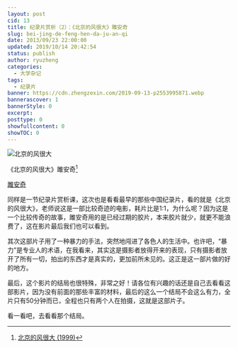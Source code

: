 ```yaml
---
layout: post
cid: 13
title: 纪录片赏析（2）：《北京的风很大》雎安奇
slug: bei-jing-de-feng-hen-da-ju-an-qi
date: 2013/09/23 22:00:00
updated: 2019/10/14 20:42:54
status: publish
author: ryuzheng
categories: 
  - 大学杂记
tags: 
  - 纪录片
banner: https://cdn.zhengzexin.com/2019-09-13-p2553995871.webp
bannerascover: 1
bannerStyle: 0
excerpt: 
posttype: 0
showfullcontent: 0
showTOC: 0
---
```



![北京的风很大](https://cdn.zhengzexin.com/2019-09-13-p2553995871.webp)

《北京的风很大》雎安奇[^1]

[雎安奇](http://movie.douban.com/celebrity/1327874/)

同样是一节纪录片赏析课，这次也是看看最早的那些中国纪录片，看的就是《北京的风很大》，老师说这是一部比较奇迹的电影，耗片比是1:1，为什么呢？因为这是一个比较传奇的故事，雎安奇用的是已经过期的胶片，本来胶片就少，就更不能浪费了，这在影片最后我们也可以看到。

其次这部片子用了一种暴力的手法，突然地闯进了各色人的生活中。也许吧，“暴力”是专业人的术语，在我看来，其实这是摄影者放得开来的表现，只有摄影者放开了所有一切，拍出的东西才是真实的，更加前所未见的。这正是这一部片做的好的地方。

最后，这个影片的结局也很特殊，非常之好！请各位有兴趣的话还是自己去看看这部影片，因为没有前面的那些丰富的材料，最后的这么一个结局不会这么有力，全片只有50分钟而已，全程也只有两个人在拍摄，这就是这部片子。

看一看吧，去看看那个结局。

[^1]: [北京的风很大 (1999)](http://movie.douban.com/subject/1421366/)